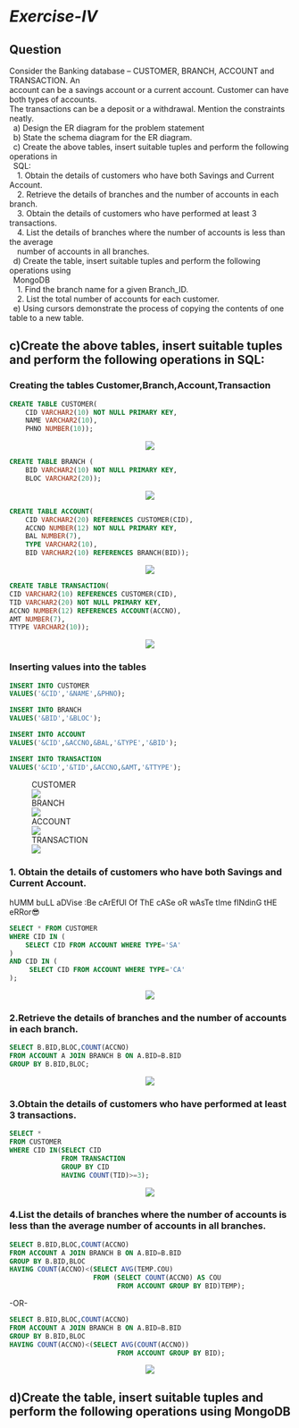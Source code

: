 # *Exercise-IV*

## Question

Consider the Banking database – CUSTOMER, BRANCH, ACCOUNT and TRANSACTION. An<br>
account can be a savings account or a current account. Customer can have both types of accounts.<br>
The transactions can be a deposit or a withdrawal. Mention the constraints neatly.<br>
&ensp;a) Design the ER diagram for the problem statement<br>
&ensp;b) State the schema diagram for the ER diagram.<br>
&ensp;c) Create the above tables, insert suitable tuples and perform the following operations in<br>
&ensp;SQL:<br>
&emsp;1. Obtain the details of customers who have both Savings and Current Account.<br>
&emsp;2. Retrieve the details of branches and the number of accounts in each branch.<br>
&emsp;3. Obtain the details of customers who have performed at least 3 transactions.<br>
&emsp;4. List the details of branches where the number of accounts is less than the average<br>
&emsp;number of accounts in all branches.<br>
&ensp;d) Create the table, insert suitable tuples and perform the following operations using<br>
&ensp;MongoDB<br>
&emsp;1. Find the branch name for a given Branch_ID.<br>
&emsp;2. List the total number of accounts for each customer.<br>
&ensp;e) Using cursors demonstrate the process of copying the contents of one table to a new table.<br>

## c)Create the above tables, insert suitable tuples and perform the following operations in SQL:

### Creating the tables Customer,Branch,Account,Transaction

```sql
CREATE TABLE CUSTOMER( 
    CID VARCHAR2(10) NOT NULL PRIMARY KEY, 
    NAME VARCHAR2(10), 
    PHNO NUMBER(10));
```
<P ALIGN="CENTER"><IMG SRC="https://github.com/MXNXV-ERR/SQL_SCRIPTS/blob/main/IMGS/Q41.PNG?raw=True"></P>

```SQL
CREATE TABLE BRANCH (
    BID VARCHAR2(10) NOT NULL PRIMARY KEY, 
    BLOC VARCHAR2(20));
```
<P ALIGN="CENTER"><IMG SRC="https://github.com/MXNXV-ERR/SQL_SCRIPTS/blob/main/IMGS/Q42.PNG?raw=True"></P>

```SQL
CREATE TABLE ACCOUNT( 
    CID VARCHAR2(20) REFERENCES CUSTOMER(CID), 
    ACCNO NUMBER(12) NOT NULL PRIMARY KEY, 
    BAL NUMBER(7), 
    TYPE VARCHAR2(10), 
    BID VARCHAR2(10) REFERENCES BRANCH(BID));
```
<P ALIGN="CENTER"><IMG SRC="https://github.com/MXNXV-ERR/SQL_SCRIPTS/blob/main/IMGS/Q43.png?raw=True"></P>

```sql
CREATE TABLE TRANSACTION( 
CID VARCHAR2(10) REFERENCES CUSTOMER(CID), 
TID VARCHAR2(20) NOT NULL PRIMARY KEY, 
ACCNO NUMBER(12) REFERENCES ACCOUNT(ACCNO), 
AMT NUMBER(7), 
TTYPE VARCHAR2(10));
```
<P ALIGN="CENTER"><IMG SRC="https://github.com/MXNXV-ERR/SQL_SCRIPTS/blob/main/IMGS/Q44.png?raw=True"></P>

### Inserting values into the tables
```SQL
INSERT INTO CUSTOMER 
VALUES('&CID','&NAME',&PHNO); 
```
```SQL
INSERT INTO BRANCH 
VALUES('&BID','&BLOC');
```
```SQL
INSERT INTO ACCOUNT 
VALUES('&CID',&ACCNO,&BAL,'&TYPE','&BID'); 
```
```SQL
INSERT INTO TRANSACTION 
VALUES('&CID','&TID',&ACCNO,&AMT,'&TTYPE');
```
 <FIGURE>
<FIGCAPTION>CUSTOMER</FIGCAPTION>
<IMG SRC="https://github.com/MXNXV-ERR/SQL_SCRIPTS/blob/main/IMGS/Q45.png?raw=True">
<FIGCAPTION>BRANCH</FIGCAPTION>
<IMG SRC="https://github.com/MXNXV-ERR/SQL_SCRIPTS/blob/main/IMGS/Q46.png?raw=True">
<FIGCAPTION>ACCOUNT</FIGCAPTION>
<IMG SRC="https://github.com/MXNXV-ERR/SQL_SCRIPTS/blob/main/IMGS/Q47.png?raw=True">
<FIGCAPTION>TRANSACTION</FIGCAPTION>
<IMG SRC="https://github.com/MXNXV-ERR/SQL_SCRIPTS/blob/main/IMGS/Q48.png?raw=True">
</FIGURE>


### 1. Obtain the details of customers who have both Savings and Current Account.
hUMM buLL aDVise :Be cArEfUl Of ThE cASe oR wAsTe tIme fINdinG tHE eRRor😎
```SQL
SELECT * FROM CUSTOMER
WHERE CID IN (
    SELECT CID FROM ACCOUNT WHERE TYPE='SA'
)
AND CID IN (
     SELECT CID FROM ACCOUNT WHERE TYPE='CA'
);
```
<P ALIGN="CENTER"><IMG SRC="https://github.com/MXNXV-ERR/SQL_SCRIPTS/blob/main/IMGS/Q4D1.PNG?raw=True"></P>

### 2.Retrieve the details of branches and the number of accounts in each branch.
```SQL
SELECT B.BID,BLOC,COUNT(ACCNO) 
FROM ACCOUNT A JOIN BRANCH B ON A.BID=B.BID
GROUP BY B.BID,BLOC;
```
<P ALIGN="CENTER"><IMG SRC="https://github.com/MXNXV-ERR/SQL_SCRIPTS/blob/main/IMGS/Q4D2.jpg?raw=True"></P>

### 3.Obtain the details of customers who have performed at least 3 transactions.
```SQL
SELECT * 
FROM CUSTOMER
WHERE CID IN(SELECT CID 
             FROM TRANSACTION 
             GROUP BY CID 
             HAVING COUNT(TID)>=3);
```
<P ALIGN="CENTER"><IMG SRC="https://github.com/MXNXV-ERR/SQL_SCRIPTS/blob/main/IMGS/Q4D3.jpg?raw=True"></P>

### 4.List the details of branches where the number of accounts is less than the average number of accounts in all branches.
```SQL
SELECT B.BID,BLOC,COUNT(ACCNO) 
FROM ACCOUNT A JOIN BRANCH B ON A.BID=B.BID
GROUP BY B.BID,BLOC
HAVING COUNT(ACCNO)<(SELECT AVG(TEMP.COU) 
                     FROM (SELECT COUNT(ACCNO) AS COU 
                           FROM ACCOUNT GROUP BY BID)TEMP);
```
-OR-
```SQL
SELECT B.BID,BLOC,COUNT(ACCNO) 
FROM ACCOUNT A JOIN BRANCH B ON A.BID=B.BID
GROUP BY B.BID,BLOC
HAVING COUNT(ACCNO)<(SELECT AVG(COUNT(ACCNO)) 
                           FROM ACCOUNT GROUP BY BID);
```
<P ALIGN="CENTER"><IMG SRC="https://github.com/MXNXV-ERR/SQL_SCRIPTS/blob/main/IMGS/Q4D4.jpg?raw=True"></P>


## d)Create the table, insert suitable tuples and perform the following operations using MongoDB